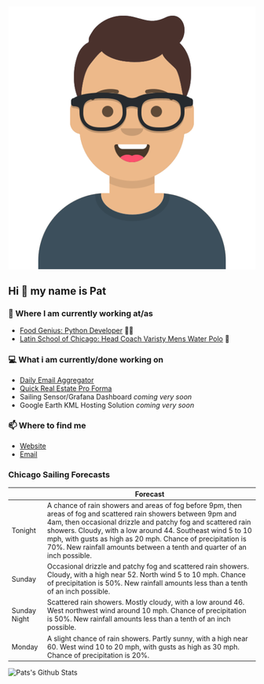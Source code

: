 [![Social banner for p-j-falconer](https://raw.githubusercontent.com/P-J-FALCONER/P-J-FALCONER/master/assets/avataaars.svg)](https://patfalconer.com/)
## Hi :wave: my name is Pat

### 💼 Where I am currently working at/as
- [Food Genius: Python Developer](https://getfoodgenius.com/) 🍔🐍
- [Latin School of Chicago: Head Coach Varisty Mens Water Polo](https://www.latinschool.org/) 🤽


### 💻 What i am currently/done working on
 - [Daily Email Aggregator](https://github.com/P-J-FALCONER/dott_daily_mail)
 - [Quick Real Estate Pro Forma](https://github.com/P-J-FALCONER/henry)
 - Sailing Sensor/Grafana Dashboard *coming very soon*
 - Google Earth KML Hosting Solution *coming very soon*

### 📫 Where to find me
 - [Website](https://patfalconer.com/)
 - [Email](mailto:patrick.j.falconer@gmail.com)


### Chicago Sailing Forecasts
|   | Forecast  |
|---|---|
| Tonight | A chance of rain showers and areas of fog before 9pm, then areas of fog and scattered rain showers between 9pm and 4am, then occasional drizzle and patchy fog and scattered rain showers. Cloudy, with a low around 44. Southeast wind 5 to 10 mph, with gusts as high as 20 mph. Chance of precipitation is 70%. New rainfall amounts between a tenth and quarter of an inch possible. |
| Sunday | Occasional drizzle and patchy fog and scattered rain showers. Cloudy, with a high near 52. North wind 5 to 10 mph. Chance of precipitation is 50%. New rainfall amounts less than a tenth of an inch possible. |
| Sunday Night | Scattered rain showers. Mostly cloudy, with a low around 46. West northwest wind around 10 mph. Chance of precipitation is 50%. New rainfall amounts less than a tenth of an inch possible. |
| Monday | A slight chance of rain showers. Partly sunny, with a high near 60. West wind 10 to 20 mph, with gusts as high as 30 mph. Chance of precipitation is 20%. |

![Pats's Github Stats](https://github-readme-stats.vercel.app/api?username=p-j-falconer&show_icons=true&theme=radical)

